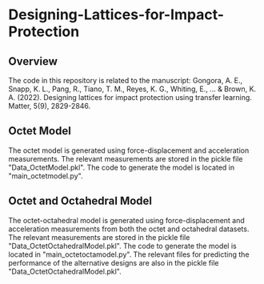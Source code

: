 # Designing-Lattices-for-Impact-Protection
## Overview
The code in this repository is related to the manuscript: Gongora, A. E., Snapp, K. L., Pang, R., Tiano, T. M., Reyes, K. G., Whiting, E., ... & Brown, K. A. (2022). Designing lattices for impact protection using transfer learning. Matter, 5(9), 2829-2846.

## Octet Model
The octet model is generated using force-displacement and acceleration measurements. The relevant measurements are stored in the pickle file "Data_OctetModel.pkl". The code to generate the model is located in "main_octetmodel.py".

## Octet and Octahedral Model
The octet-octahedral model is generated using force-displacement and acceleration measurements from both the octet and octahedral datasets. The relevant measurements are stored in the pickle file "Data_OctetOctahedralModel.pkl". The code to generate the model is located in "main_octetoctamodel.py". The relevant files for predicting the performance of the alternative designs are also in the pickle file "Data_OctetOctahedralModel.pkl". 
